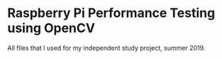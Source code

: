 # Raspberry Pi Performance Testing using OpenCV

All files that I used for my independent study project, summer 2019.
